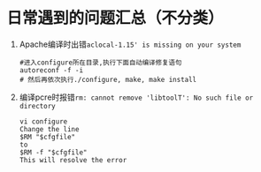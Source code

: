 # 日常遇到的问题汇总（不分类）

1. Apache编译时出错`aclocal-1.15' is missing on your system`

    ```shell
    #进入configure所在目录,执行下面自动编译修复语句
    autoreconf -f -i
    # 然后再依次执行./configure, make, make install
    ```

2. 编译pcre时报错`rm: cannot remove 'libtoolT': No such file or directory`

    ```shell
    vi configure
    Change the line
    $RM "$cfgfile"
    to
    $RM -f "$cfgfile"
    This will resolve the error
    ```
